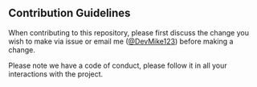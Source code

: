## Contribution Guidelines

When contributing to this repository, please first discuss the change you wish to make via issue or email me ([@DevMike123](mailto:devmike333@gmail.com?subject=Contributing%20to%20Luca%20on%20GitHub)) before making a change.

Please note we have a code of conduct, please follow it in all your interactions with the project.
